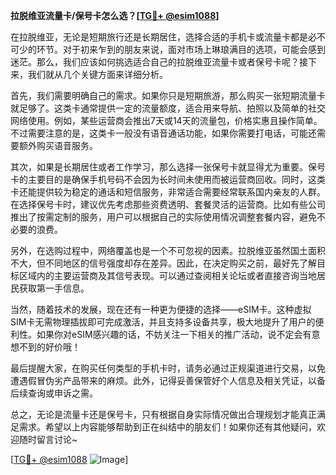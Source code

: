 **拉脱维亚流量卡/保号卡怎么选？[[TG💪+ @esim1088](https://t.me/s/esim1088)]**

在拉脱维亚，无论是短期旅行还是长期居住，选择合适的手机卡或流量卡都是必不可少的环节。对于初来乍到的朋友来说，面对市场上琳琅满目的选项，可能会感到迷茫。那么，我们应该如何挑选适合自己的拉脱维亚流量卡或者保号卡呢？接下来，我们就从几个关键方面来详细分析。

首先，我们需要明确自己的需求。如果你只是短期旅游，那么购买一张短期流量卡就足够了。这类卡通常提供一定的流量额度，适合用来导航、拍照以及简单的社交网络使用。例如，某些运营商会推出7天或14天的流量包，价格实惠且操作简单。不过需要注意的是，这类卡一般没有语音通话功能，如果你需要打电话，可能还需要额外购买语音服务。

其次，如果是长期居住或者工作学习，那么选择一张保号卡就显得尤为重要。保号卡的主要目的是确保手机号码不会因为长时间未使用而被运营商回收。同时，这类卡还能提供较为稳定的通话和短信服务，非常适合需要经常联系国内亲友的人群。在选择保号卡时，建议优先考虑那些资费透明、套餐灵活的运营商。比如有些公司推出了按需定制的服务，用户可以根据自己的实际使用情况调整套餐内容，避免不必要的浪费。

另外，在选购过程中，网络覆盖也是一个不可忽视的因素。拉脱维亚虽然国土面积不大，但不同地区的信号强度却存在差异。因此，在决定购买之前，最好先了解目标区域内的主要运营商及其信号表现。可以通过查阅相关论坛或者直接咨询当地居民获取第一手信息。

当然，随着技术的发展，现在还有一种更为便捷的选择——eSIM卡。这种虚拟SIM卡无需物理插拔即可完成激活，并且支持多设备共享，极大地提升了用户的便利性。如果你对eSIM感兴趣的话，不妨关注一下相关的推广活动，说不定会有意想不到的好价哦！

最后提醒大家，在购买任何类型的手机卡时，请务必通过正规渠道进行交易，以免遭遇假冒伪劣产品带来的麻烦。此外，记得妥善保管好个人信息及相关凭证，以备后续查询或申诉之需。

总之，无论是流量卡还是保号卡，只有根据自身实际情况做出合理规划才能真正满足需求。希望以上内容能够帮助到正在纠结中的朋友们！如果你还有其他疑问，欢迎随时留言讨论~

[[TG💪+ @esim1088](https://t.me/s/esim1088) ![Image](https://i.postimg.cc/4NQfJmqS/Snipaste-2025-05-13-00-14-12.png)]